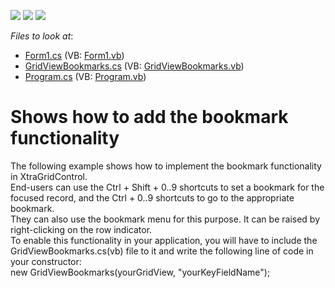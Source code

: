 <!-- default badges list -->
![](https://img.shields.io/endpoint?url=https://codecentral.devexpress.com/api/v1/VersionRange/128632601/13.1.4%2B)
[![](https://img.shields.io/badge/Open_in_DevExpress_Support_Center-FF7200?style=flat-square&logo=DevExpress&logoColor=white)](https://supportcenter.devexpress.com/ticket/details/E1267)
[![](https://img.shields.io/badge/📖_How_to_use_DevExpress_Examples-e9f6fc?style=flat-square)](https://docs.devexpress.com/GeneralInformation/403183)
<!-- default badges end -->
<!-- default file list -->
*Files to look at*:

* [Form1.cs](./CS/E1267/Form1.cs) (VB: [Form1.vb](./VB/E1267/Form1.vb))
* [GridViewBookmarks.cs](./CS/E1267/GridViewBookmarks.cs) (VB: [GridViewBookmarks.vb](./VB/E1267/GridViewBookmarks.vb))
* [Program.cs](./CS/E1267/Program.cs) (VB: [Program.vb](./VB/E1267/Program.vb))
<!-- default file list end -->
# Shows how to add the bookmark functionality


<p>The following example shows how to implement the bookmark functionality in XtraGridControl.<br />
End-users can use the Ctrl + Shift + 0..9 shortcuts to set a bookmark for the focused record, and the Ctrl + 0..9 shortcuts to go to the appropriate bookmark.<br />
They can also use the bookmark menu for this purpose. It can be raised by right-clicking on the row indicator.<br />
To enable this functionality in your application, you will have to include the GridViewBookmarks.cs(vb) file to it and write the following line of code in your constructor:<br />
new GridViewBookmarks(yourGridView, "yourKeyFieldName");</p>

<br/>


